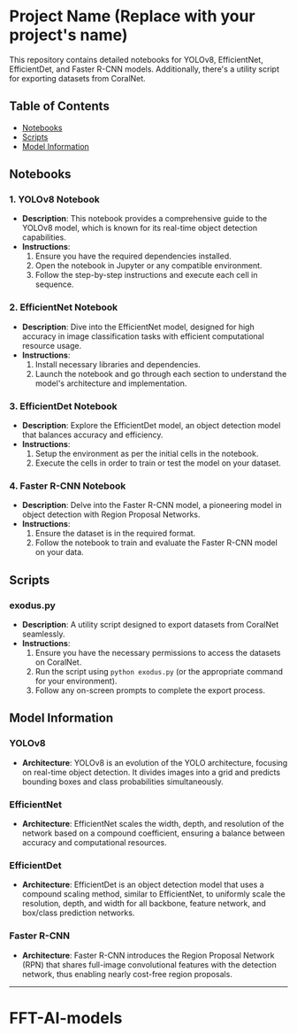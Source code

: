# Project Name (Replace with your project's name)

This repository contains detailed notebooks for YOLOv8, EfficientNet, EfficientDet, and Faster R-CNN models. 
Additionally, there's a utility script for exporting datasets from CoralNet.

## Table of Contents

- [Notebooks](#notebooks)
- [Scripts](#scripts)
- [Model Information](#model-information)

## Notebooks

### 1. YOLOv8 Notebook

- **Description**: This notebook provides a comprehensive guide to the YOLOv8 model, which is known for its 
real-time object detection capabilities.
- **Instructions**:
  1. Ensure you have the required dependencies installed.
  2. Open the notebook in Jupyter or any compatible environment.
  3. Follow the step-by-step instructions and execute each cell in sequence.

### 2. EfficientNet Notebook

- **Description**: Dive into the EfficientNet model, designed for high accuracy in image classification tasks 
with efficient computational resource usage.
- **Instructions**:
  1. Install necessary libraries and dependencies.
  2. Launch the notebook and go through each section to understand the model's architecture and 
implementation.

### 3. EfficientDet Notebook

- **Description**: Explore the EfficientDet model, an object detection model that balances accuracy and 
efficiency.
- **Instructions**:
  1. Setup the environment as per the initial cells in the notebook.
  2. Execute the cells in order to train or test the model on your dataset.

### 4. Faster R-CNN Notebook

- **Description**: Delve into the Faster R-CNN model, a pioneering model in object detection with Region 
Proposal Networks.
- **Instructions**:
  1. Ensure the dataset is in the required format.
  2. Follow the notebook to train and evaluate the Faster R-CNN model on your data.

## Scripts

### exodus.py

- **Description**: A utility script designed to export datasets from CoralNet seamlessly.
- **Instructions**:
  1. Ensure you have the necessary permissions to access the datasets on CoralNet.
  2. Run the script using `python exodus.py` (or the appropriate command for your environment).
  3. Follow any on-screen prompts to complete the export process.

## Model Information

### YOLOv8

- **Architecture**: YOLOv8 is an evolution of the YOLO architecture, focusing on real-time object detection. 
It divides images into a grid and predicts bounding boxes and class probabilities simultaneously.

### EfficientNet

- **Architecture**: EfficientNet scales the width, depth, and resolution of the network based on a compound 
coefficient, ensuring a balance between accuracy and computational resources.

### EfficientDet

- **Architecture**: EfficientDet is an object detection model that uses a compound scaling method, similar to 
EfficientNet, to uniformly scale the resolution, depth, and width for all backbone, feature network, and 
box/class prediction networks.

### Faster R-CNN

- **Architecture**: Faster R-CNN introduces the Region Proposal Network (RPN) that shares full-image 
convolutional features with the detection network, thus enabling nearly cost-free region proposals.

---

# FFT-AI-models

